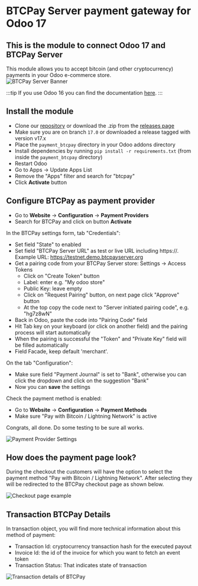 # BTCPay Server payment gateway for Odoo 17

## This is the module to connect Odoo 17 and BTCPay Server
This module allows you to accept bitcoin (and other cryptocurrency) payments in your Odoo e-commerce store.  
![BTCPay Server Banner](https://raw.githubusercontent.com/btcpayserver/odoo/17.0/payment_btcpay/static/description/BTCPay-Odoo-17-featured.png)

:::tip
If you use Odoo 16 you can find the documentation [here](https://github.com/btcpayserver/odoo/blob/16.0/payment_btcpay/README.md).
:::

## Install the module
* Clone our [repository](https://github.com/btcpayserver/odoo) or download the .zip from the [releases page](https://github.com/btcpayserver/odoo/releases)
* Make sure you are on branch `17.0` or downloaded a release tagged with version v17.x
* Place the `payment_btcpay` directory in your Odoo addons directory
* Install dependencies by running `pip install -r requirements.txt` (from inside the `payment_btcpay` directory)
* Restart Odoo
* Go to Apps -> Update Apps List
* Remove the "Apps" filter and search for "btcpay"
* Click **Activate** button
  
## Configure BTCPay as payment provider
* Go to  **Website** -> **Configuration** -> **Payment Providers**
* Search for BTCPay and click on button **Activate**

In the BTCPay settings form, tab "Credentials":
* Set field "State" to enabled
* Set field "BTCPay Server URL" as test or live URL including https://. Example URL: https://testnet.demo.btcpayserver.org
* Get a pairing code from your BTCPay Server store: Settings -> Access Tokens
  * Click on "Create Token" button
  * Label: enter e.g. "My odoo store"
  * Public Key: leave empty
  * Click on "Request Pairing" button, on next page click "Approve" button
  * At the top copy the code next to "Server initiated pairing code", e.g. "hg7z8wN"
* Back in Odoo, paste the code into "Pairing Code" field
* Hit Tab key on your keyboard (or click on another field) and the pairing process will start automatically
* When the pairing is successful the "Token" and "Private Key" field will be filled automatically
* Field Facade, keep default 'merchant'.

On the tab "Configuration":
* Make sure field "Payment Journal" is set to "Bank", otherwise you can click the dropdown and click on the suggestion "Bank"
* Now you can **save** the settings

Check the payment method is enabled:
* Go to  **Website** -> **Configuration** -> **Payment Methods**
* Make sure "Pay with Bitcoin / Lightning Network" is active

Congrats, all done. Do some testing to be sure all works.

![Payment Provider Settings](https://raw.githubusercontent.com/btcpayserver/odoo/17.0/payment_btcpay/static/description/BTCPayPaymentSettings.png)

## How does the payment page look?

During the checkout the customers will have the option to select the payment method "Pay with Bitcoin / Lightning Network". After selecting they will be redirected to the BTCPay checkout page as shown below.

![Checkout page example](https://raw.githubusercontent.com/btcpayserver/odoo/17.0/payment_btcpay/static/description/BTCPayLooksLike.png)


## Transaction BTCPay Details
In transaction object, you will find more technical information about this method of payment:
* Transaction Id: cryptocurrency transaction hash for the executed payout
* Invoice Id: the id of the invoice for which you want to fetch an event token
* Transaction Status: That indicates state of transaction

![Transaction details of BTCPay](https://raw.githubusercontent.com/btcpayserver/odoo/17.0/payment_btcpay/static/description/BtcpayTxDetails.png)
